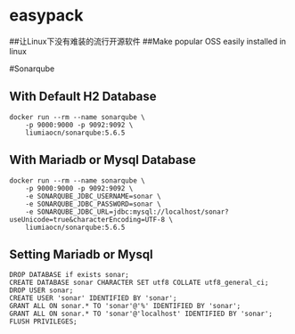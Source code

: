 # easypack
##让Linux下没有难装的流行开源软件
##Make popular OSS easily installed in linux

#Sonarqube
## With Default H2 Database
```
docker run --rm --name sonarqube \
    -p 9000:9000 -p 9092:9092 \
    liumiaocn/sonarqube:5.6.5
```
## With Mariadb or Mysql Database
```
docker run --rm --name sonarqube \
    -p 9000:9000 -p 9092:9092 \
    -e SONARQUBE_JDBC_USERNAME=sonar \
    -e SONARQUBE_JDBC_PASSWORD=sonar \
    -e SONARQUBE_JDBC_URL=jdbc:mysql://localhost/sonar?useUnicode=true&characterEncoding=UTF-8 \
    liumiaocn/sonarqube:5.6.5
```

## Setting Mariadb or Mysql
```
DROP DATABASE if exists sonar;
CREATE DATABASE sonar CHARACTER SET utf8 COLLATE utf8_general_ci;
DROP USER sonar;
CREATE USER 'sonar' IDENTIFIED BY 'sonar';
GRANT ALL ON sonar.* TO 'sonar'@'%' IDENTIFIED BY 'sonar';
GRANT ALL ON sonar.* TO 'sonar'@'localhost' IDENTIFIED BY 'sonar';
FLUSH PRIVILEGES;
```
